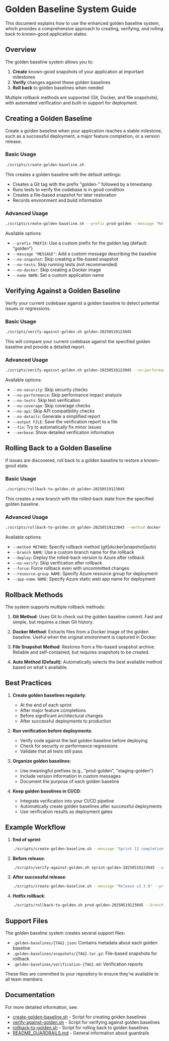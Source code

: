 # Golden Baseline System Guide

This document explains how to use the enhanced golden baseline system, which provides a comprehensive approach to creating, verifying, and rolling back to known-good application states.

## Overview

The golden baseline system allows you to:

1. **Create** known-good snapshots of your application at important milestones
2. **Verify** changes against these golden baselines
3. **Roll back** to golden baselines when needed

Multiple rollback methods are supported (Git, Docker, and file snapshots), with automated verification and built-in support for deployment.

## Creating a Golden Baseline

Create a golden baseline when your application reaches a stable milestone, such as a successful deployment, a major feature completion, or a version release.

### Basic Usage

```bash
./scripts/create-golden-baseline.sh
```

This creates a golden baseline with the default settings:
- Creates a Git tag with the prefix "golden-" followed by a timestamp
- Runs tests to verify the codebase is in good condition
- Creates a file-based snapshot for later restoration
- Records environment and build information

### Advanced Usage

```bash
./scripts/create-golden-baseline.sh --prefix prod-golden --message "Release v2.3.0 stable version" --no-docker
```

Available options:
- `--prefix PREFIX`: Use a custom prefix for the golden tag (default: "golden")
- `--message "MESSAGE"`: Add a custom message describing the baseline
- `--no-snapshot`: Skip creating a file-based snapshot
- `--no-tests`: Skip running tests (not recommended)
- `--no-docker`: Skip creating a Docker image
- `--name NAME`: Set a custom application name

## Verifying Against a Golden Baseline

Verify your current codebase against a golden baseline to detect potential issues or regressions.

### Basic Usage

```bash
./scripts/verify-against-golden.sh golden-20250519123045
```

This will compare your current codebase against the specified golden baseline and provide a detailed report.

### Advanced Usage

```bash
./scripts/verify-against-golden.sh golden-20250519123045 --no-performance --output verification-report.md --fix
```

Available options:
- `--no-security`: Skip security checks
- `--no-performance`: Skip performance impact analysis
- `--no-tests`: Skip test verification
- `--no-coverage`: Skip coverage checks
- `--no-api`: Skip API compatibility checks
- `--no-details`: Generate a simplified report
- `--output FILE`: Save the verification report to a file
- `--fix`: Try to automatically fix minor issues
- `--verbose`: Show detailed verification information

## Rolling Back to a Golden Baseline

If issues are discovered, roll back to a golden baseline to restore a known-good state.

### Basic Usage

```bash
./scripts/rollback-to-golden.sh golden-20250519123045
```

This creates a new branch with the rolled-back state from the specified golden baseline.

### Advanced Usage

```bash
./scripts/rollback-to-golden.sh golden-20250519123045 --method docker --branch hotfix-v2-rollback --deploy
```

Available options:
- `--method METHOD`: Specify rollback method (git|docker|snapshot|auto)
- `--branch NAME`: Use a custom branch name for the rollback
- `--deploy`: Deploy the rolled-back version to Azure after rollback
- `--no-verify`: Skip verification after rollback
- `--force`: Force rollback even with uncommitted changes
- `--resource-group NAME`: Specify Azure resource group for deployment
- `--app-name NAME`: Specify Azure static web app name for deployment

## Rollback Methods

The system supports multiple rollback methods:

1. **Git Method**: Uses Git to check out the golden baseline commit. Fast and simple, but requires a clean Git history.

2. **Docker Method**: Extracts files from a Docker image of the golden baseline. Useful when the original environment is captured in Docker.

3. **File Snapshot Method**: Restores from a file-based snapshot archive. Reliable and self-contained, but requires snapshots to be created.

4. **Auto Method (Default)**: Automatically selects the best available method based on what's available.

## Best Practices

1. **Create golden baselines regularly**:
   - At the end of each sprint
   - After major feature completions
   - Before significant architectural changes
   - After successful deployments to production

2. **Run verification before deployments**:
   - Verify code against the last golden baseline before deploying
   - Check for security or performance regressions
   - Validate that all tests still pass

3. **Organize golden baselines**:
   - Use meaningful prefixes (e.g., "prod-golden", "staging-golden")
   - Include version information in custom messages
   - Document the purpose of each golden baseline

4. **Keep golden baselines in CI/CD**:
   - Integrate verification into your CI/CD pipeline
   - Automatically create golden baselines after successful deployments
   - Use verification results as deployment gates

## Example Workflow

1. **End of sprint**:
   ```bash
   ./scripts/create-golden-baseline.sh --message "Sprint 12 completion" --prefix sprint-golden
   ```

2. **Before release**:
   ```bash
   ./scripts/verify-against-golden.sh sprint-golden-20250519123045 --output pre-release-verification.md
   ```

3. **After successful release**:
   ```bash
   ./scripts/create-golden-baseline.sh --message "Release v2.3.0" --prefix prod-golden
   ```

4. **Hotfix rollback**:
   ```bash
   ./scripts/rollback-to-golden.sh prod-golden-20250519123045 --branch hotfix-2.3.1 --deploy
   ```

## Support Files

The golden baseline system creates several support files:

- `.golden-baselines/{TAG}.json`: Contains metadata about each golden baseline
- `.golden-baselines/snapshots/{TAG}.tar.gz`: File-based snapshots for rollback
- `.golden-baselines/verification-{TAG}.md`: Verification reports

These files are committed to your repository to ensure they're available to all team members.

## Documentation

For more detailed information, see:
- [create-golden-baseline.sh](./scripts/create-golden-baseline.sh) - Script for creating golden baselines
- [verify-against-golden.sh](./scripts/verify-against-golden.sh) - Script for verifying against golden baselines
- [rollback-to-golden.sh](./scripts/rollback-to-golden.sh) - Script for rolling back to golden baselines
- [README_GUARDRAILS.md](./README_GUARDRAILS.md) - General information about guardrails